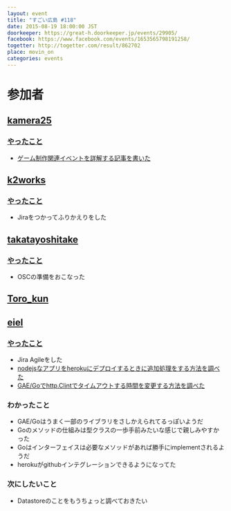 ```yaml
---
layout: event
title: "すごい広島 #118"
date: 2015-08-19 18:00:00 JST
doorkeeper: https://great-h.doorkeeper.jp/events/29905/
facebook: https://www.facebook.com/events/1653565798191258/
togetter: http://togetter.com/result/862702
place: movin_on
categories: events
---
```


# 参加者

## [kamera25](https://github.com/kamera25)

### [やったこと](https://github.com/great-h/great-h.github.io/issues/1693)

* [ゲーム制作関連イベントを詳解する記事を書いた](http://hiroshima-unity.jimdo.com/2015/08/19/イベントお知らせ-中国地方でゲームイベントが盛り上がってます/)


## [k2works](https://github.com/k2works)

### [やったこと](https://github.com/great-h/great-h.github.io/issues/1690)

* Jiraをつかってふりかえりをした


## [takatayoshitake](http://twitter.com/takatayoshitake)

### [やったこと](https://github.com/great-h/great-h.github.io/issues/1694)

* OSCの準備をおこなった

## [Toro_kun](https://twitter.com/Toro_kun)


## [eiel](http://eiel.info/)

### [やったこと](https://github.com/great-h/great-h.github.io/issues/1691)

* Jira Agileをした
* [nodejsなアプリをherokuにデプロイするときに追加処理をする方法を調べた](https://github.com/great-h/great-h.github.io/issues/1691#issuecomment-132914975)
* [GAE/Goでhttp.Clintでタイムアウトする時間を変更する方法を調べた](http://qiita.com/eielh/items/2e5fabb707355253b187)

### わかったこと

* GAE/Goはうまく一部のライブラリをさしかえられてるっぽいようだ
* Goのメソッドの仕組みは型クラスの一歩手前みたいな感じで親しみやすかった
* Goはインターフェイスは必要なメソッドがあれば勝手にimplementされるようだ
* herokuがgithubインテグレーションできるようになってた

### 次にしたいこと

* Datastoreのことをもうちょっと調べておきたい
